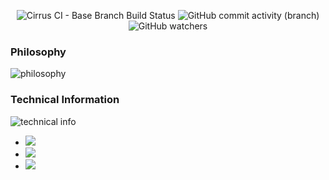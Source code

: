 <p align="center">
<img alt="Cirrus CI - Base Branch Build Status" src="https://img.shields.io/cirrus/github/xealea/xea-linux-laptop-x86?color=%23FFFFFF&labelColor=%231D3557&logo=cirrusci&style=for-the-badge">
<img alt="GitHub commit activity (branch)" src="https://img.shields.io/github/commit-activity/w/xealea/xea-linux-laptop-x86/5.19?color=%23FFFFFF&labelColor=%231D3557&logo=github&style=for-the-badge">
<img alt="GitHub watchers" src="https://img.shields.io/github/watchers/xealea/xea-linux-laptop-x86?color=%23FFFFFF&labelColor=%231D3557&logo=code-review&style=for-the-badge">

### Philosophy
![philosophy](https://i.postimg.cc/fWqBz75h/IMG-20220904-103432.png "philosophy")

### Technical Information
![technical info](https://i.postimg.cc/mgdS8fCP/IMG-20220907-201008.png "technical info")

- <a href="https://sourceforge.net/p/linux-kernel-xo1"><img src="https://img.shields.io/badge/Sourceforge-red?color=%23FFFFFF&labelColor=%231D3557&logo=sourceforge&style=for-the-badge">
- <a href="https://t.me/XeaRandom"><img src="https://img.shields.io/badge/telegram-red?color=%23FFFFFF&labelColor=%231D3557&logo=telegram&style=for-the-badge">
- <a href="https://t.me/Xealea"><img src="https://img.shields.io/badge/donate-red?color=%23FFFFFF&labelColor=%231D3557&logo=paypal&style=for-the-badge">
